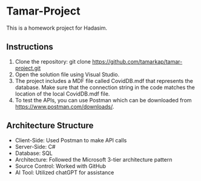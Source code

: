 # Tamar-Project

This is a homework project for Hadasim.

## Instructions
1. Clone the repository:
git clone https://github.com/tamarkap/tamar-project.git
2. Open the solution file using Visual Studio.
3. The project includes a MDF file called CovidDB.mdf that represents the database. Make sure that the connection string in the code matches the location of the local CovidDB.mdf file.
4. To test the APIs, you can use Postman which can be downloaded from https://www.postman.com/downloads/.

## Architecture Structure
- Client-Side: Used Postman to make API calls
- Server-Side: C#
- Database: SQL
- Architecture: Followed the Microsoft 3-tier architecture pattern
- Source Control: Worked with GitHub
- AI Tool: Utilized chatGPT for assistance
